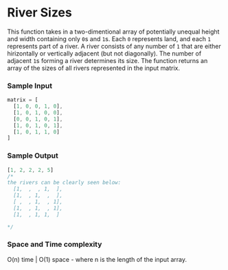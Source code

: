 # River Sizes

This function takes in a two-dimentional array of potentially unequal height and width containing only `0`s and `1`s. Each `0` represents land, and each `1` represents part of a river. A river consists of any number of `1` that are either hirizontally or vertically adjacent (but not diagonally). The number of adjacent `1`s forming a river determines its size.
The function returns an array of the sizes of all rivers represented in the input matrix.

### Sample Input
```javascript
matrix = [
  [1, 0, 0, 1, 0],
  [1, 0, 1, 0, 0],
  [0, 0, 1, 0, 1],
  [1, 0, 1, 0, 1],
  [1, 0, 1, 1, 0]
]
```

### Sample Output
```javascript
[1, 2, 2, 2, 5]
/*
the rivers can be clearly seen below:
  [1,  ,  , 1,  ],
  [1,  , 1,  ,  ],
  [ ,  , 1,  , 1],
  [1,  , 1,  , 1],
  [1,  , 1, 1,  ]

*/
```
### Space and Time complexity
O(n) time | O(1) space - where n is the length of the input array.
